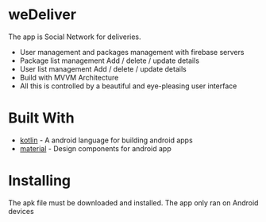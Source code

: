 # weDeliver
The app is Social Network for deliveries.
-  User management and packages management with firebase servers
-  Package list management Add / delete / update details
-  User list management Add / delete / update details
-  Build with MVVM Architecture
-  All this is controlled by a beautiful and eye-pleasing user interface

# Built With
 - [kotlin](https://kotlinlang.org/) - A android language for building android apps
 - [material](https://material.io/) - Design components for android app

# Installing
The apk file must be downloaded and installed. The app only ran on Android devices

